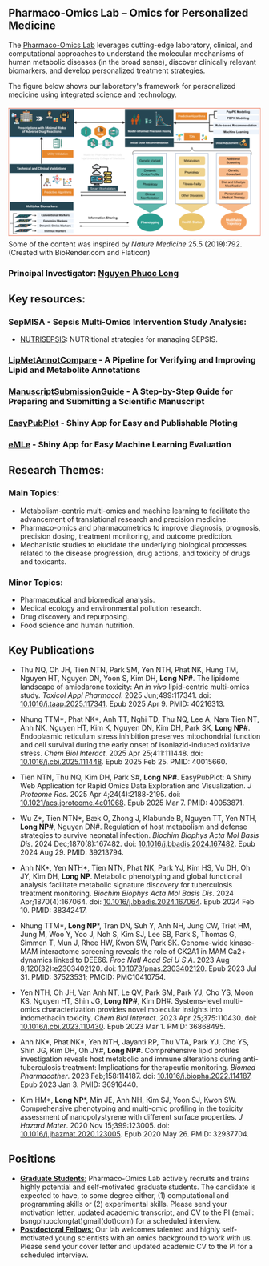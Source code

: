 ## Pharmaco-Omics Lab – Omics for Personalized Medicine
The [Pharmaco-Omics Lab](https://pharmomicslab.site/) leverages cutting-edge laboratory, clinical, and computational approaches to understand the molecular mechanisms of human metabolic diseases (in the broad sense), discover clinically relevant biomarkers, and develop personalized treatment strategies.

The figure below shows our laboratory's framework for personalized medicine using integrated science and technology.

![Framework Figure](https://github.com/Pharmaco-OmicsLab/Pharmaco-OmicsLab/blob/main/PharmOmics_Lab_Git.png?raw=true)
Some of the content was inspired by *Nature Medicine* 25.5 (2019):792. (Created with BioRender.com and Flaticon)


### Principal Investigator: [Nguyen Phuoc Long](https://scholar.google.com/citations?hl=en&user=_UiVLo4AAAAJ&view_op=list_works&sortby=pubdate)

## Key resources: 

### SepMISA - Sepsis Multi-Omics Intervention Study Analysis:
- [NUTRISEPSIS](https://github.com/Pharmaco-OmicsLab/NUTRISEPSIS): NUTRItional strategies for managing SEPSIS.

### [LipMetAnnotCompare](https://github.com/Pharmaco-OmicsLab/LipMetAnnotCompare) - A Pipeline for Verifying and Improving Lipid and Metabolite Annotations

### [ManuscriptSubmissionGuide](https://github.com/Pharmaco-OmicsLab/ManuscriptSubmissionGuide) - A Step-by-Step Guide for Preparing and Submitting a Scientific Manuscript

### [EasyPubPlot](https://github.com/Pharmaco-OmicsLab/EasyPubPlot) - Shiny App for Easy and Publishable Ploting

### [eMLe](https://github.com/Pharmaco-OmicsLab/eMLe) - Shiny App for Easy Machine Learning Evaluation

## Research Themes:

### Main Topics:
- Metabolism-centric multi-omics and machine learning to facilitate the advancement of translational research and precision medicine.
- Pharmaco-omics and pharmacometrics to improve diagnosis, prognosis, precision dosing, treatment monitoring, and outcome prediction.
- Mechanistic studies to elucidate the underlying biological processes related to the disease progression, drug actions, and toxicity of drugs and toxicants.

### Minor Topics:
- Pharmaceutical and biomedical analysis.
- Medical ecology and environmental pollution research.
- Drug discovery and repurposing.
- Food science and human nutrition.

## Key Publications

- Thu NQ, Oh JH, Tien NTN, Park SM, Yen NTH, Phat NK, Hung TM, Nguyen HT, Nguyen DN, Yoon S, Kim DH, **Long NP#**. The lipidome landscape of amiodarone toxicity: An *in vivo* lipid-centric multi-omics study. *Toxicol Appl Pharmacol*. 2025 Jun;499:117341. doi: [10.1016/j.taap.2025.117341](https://doi.org/10.1016/j.taap.2025.117341). Epub 2025 Apr 9. PMID: 40216313.

- Nhung TTM*, Phat NK*, Anh TT, Nghi TD, Thu NQ, Lee A, Nam Tien NT, Anh NK, Nguyen HT, Kim K, Nguyen DN, Kim DH, Park SK, **Long NP#**. Endoplasmic reticulum stress inhibition preserves mitochondrial function and cell survival during the early onset of isoniazid-induced oxidative stress. *Chem Biol Interact*. 2025 Apr 25;411:111448. doi: [10.1016/j.cbi.2025.111448](https://doi.org/10.1016/j.cbi.2025.111448). Epub 2025 Feb 25. PMID: 40015660.

- Tien NTN, Thu NQ, Kim DH, Park S#, **Long NP#**. EasyPubPlot: A Shiny Web Application for Rapid Omics Data Exploration and Visualization. *J Proteome Res*. 2025 Apr 4;24(4):2188-2195. doi: [10.1021/acs.jproteome.4c01068](https://doi.org/10.1021/acs.jproteome.4c01068). Epub 2025 Mar 7. PMID: 40053871.

- Wu Z*, Tien NTN*, Bæk O, Zhong J, Klabunde B, Nguyen TT, Yen NTH, **Long NP#**, Nguyen DN#. Regulation of host metabolism and defense strategies to survive neonatal infection. *Biochim Biophys Acta Mol Basis Dis*. 2024 Dec;1870(8):167482. doi: [10.1016/j.bbadis.2024.167482](https://doi.org/10.1016/j.bbadis.2024.167482). Epub 2024 Aug 29. PMID: 39213794.

- Anh NK*, Yen NTH*, Tien NTN, Phat NK, Park YJ, Kim HS, Vu DH, Oh JY, Kim DH, **Long NP**. Metabolic phenotyping and global functional analysis facilitate metabolic signature discovery for tuberculosis treatment monitoring. *Biochim Biophys Acta Mol Basis Dis*. 2024 Apr;1870(4):167064. doi: [10.1016/j.bbadis.2024.167064](https://doi.org/10.1016/j.bbadis.2024.167064). Epub 2024 Feb 10. PMID: 38342417.

- Nhung TTM*, **Long NP***, Tran DN, Suh Y, Anh NH, Jung CW, Triet HM, Jung M, Woo Y, Yoo J, Noh S, Kim SJ, Lee SB, Park S, Thomas G, Simmen T, Mun J, Rhee HW, Kwon SW, Park SK. Genome-wide kinase-MAM interactome screening reveals the role of CK2A1 in MAM Ca2+ dynamics linked to DEE66. *Proc Natl Acad Sci U S A*. 2023 Aug 8;120(32):e2303402120. doi: [10.1073/pnas.2303402120](https://doi.org/10.1073/pnas.2303402120). Epub 2023 Jul 31. PMID: 37523531; PMCID: PMC10410754.

- Yen NTH, Oh JH, Van Anh NT, Le QV, Park SM, Park YJ, Cho YS, Moon KS, Nguyen HT, Shin JG, **Long NP#**, Kim DH#. Systems-level multi-omics characterization provides novel molecular insights into indomethacin toxicity. *Chem Biol Interact*. 2023 Apr 25;375:110430. doi: [10.1016/j.cbi.2023.110430](https://doi.org/10.1016/j.cbi.2023.110430). Epub 2023 Mar 1. PMID: 36868495.

- Anh NK*, Phat NK*, Yen NTH, Jayanti RP, Thu VTA, Park YJ, Cho YS, Shin JG, Kim DH, Oh JY#, **Long NP#**. Comprehensive lipid profiles investigation reveals host metabolic and immune alterations during anti-tuberculosis treatment: Implications for therapeutic monitoring. *Biomed Pharmacother*. 2023 Feb;158:114187. doi: [10.1016/j.biopha.2022.114187](https://doi.org/10.1016/j.biopha.2022.114187). Epub 2023 Jan 3. PMID: 36916440.
  
- Kim HM*, **Long NP***, Min JE, Anh NH, Kim SJ, Yoon SJ, Kwon SW. Comprehensive phenotyping and multi-omic profiling in the toxicity assessment of nanopolystyrene with different surface properties. *J Hazard Mater*. 2020 Nov 15;399:123005. doi: [10.1016/j.jhazmat.2020.123005](https://doi.org/10.1016/j.jhazmat.2020.123005). Epub 2020 May 26. PMID: 32937704.

## Positions
- <ins>**Graduate Students**:</ins> Pharmaco-Omics Lab actively recruits and trains highly potential and self-motivated graduate students. The candidate is expected to have, to some degree either, (1) computational and programming skills or (2) experimental skills. Please send your motivation letter, updated academic transcript, and CV to the PI (email: bsngphuoclong(at)gmail(dot)com) for a scheduled interview.
- <ins>**Postdoctoral Fellows**:</ins> Our lab welcomes talented and highly self-motivated young scientists with an omics background to work with us. Please send your cover letter and updated academic CV to the PI for a scheduled interview.
